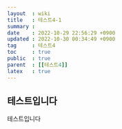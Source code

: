 ```yaml
---
layout  : wiki
title   : 테스트4-1
summary :
date    : 2022-10-29 22:56:29 +0900
updated : 2022-10-30 00:34:49 +0900
tag     : 테스트4
toc     : true
public  : true
parent  : [[테스트4]]
latex   : true
---
```



## 테스트입니다

테스트입니다
